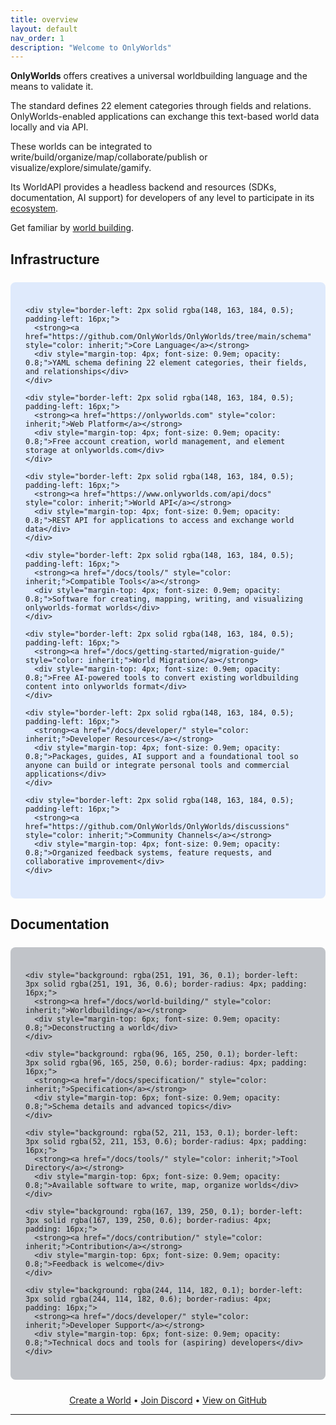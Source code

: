 ```yaml
---
title: overview
layout: default
nav_order: 1
description: "Welcome to OnlyWorlds"
---
```


**OnlyWorlds** offers creatives a universal worldbuilding language and the means to validate it.

The standard defines 22 element categories through fields and relations. OnlyWorlds-enabled applications can exchange this text-based world data locally and via API. 

These worlds can be integrated to write/build/organize/map/collaborate/publish or visualize/explore/simulate/gamify. 

Its WorldAPI provides a headless backend and resources (SDKs, documentation, AI support) for developers of any level to participate in its [ecosystem](link).

Get familiar by [world building](/docs/world-building/).

    

## Infrastructure

<div style="background: rgba(59, 130, 246, 0.15); border-radius: 8px; padding: 24px; margin: 24px 0;">
  <div style="display: grid; gap: 16px;">

    <div style="border-left: 2px solid rgba(148, 163, 184, 0.5); padding-left: 16px;">
      <strong><a href="https://github.com/OnlyWorlds/OnlyWorlds/tree/main/schema" style="color: inherit;">Core Language</a></strong>
      <div style="margin-top: 4px; font-size: 0.9em; opacity: 0.8;">YAML schema defining 22 element categories, their fields, and relationships</div>
    </div>

    <div style="border-left: 2px solid rgba(148, 163, 184, 0.5); padding-left: 16px;">
      <strong><a href="https://onlyworlds.com" style="color: inherit;">Web Platform</a></strong>
      <div style="margin-top: 4px; font-size: 0.9em; opacity: 0.8;">Free account creation, world management, and element storage at onlyworlds.com</div>
    </div>

    <div style="border-left: 2px solid rgba(148, 163, 184, 0.5); padding-left: 16px;">
      <strong><a href="https://www.onlyworlds.com/api/docs" style="color: inherit;">World API</a></strong>
      <div style="margin-top: 4px; font-size: 0.9em; opacity: 0.8;">REST API for applications to access and exchange world data</div>
    </div>

    <div style="border-left: 2px solid rgba(148, 163, 184, 0.5); padding-left: 16px;">
      <strong><a href="/docs/tools/" style="color: inherit;">Compatible Tools</a></strong>
      <div style="margin-top: 4px; font-size: 0.9em; opacity: 0.8;">Software for creating, mapping, writing, and visualizing onlyworlds-format worlds</div>
    </div>

    <div style="border-left: 2px solid rgba(148, 163, 184, 0.5); padding-left: 16px;">
      <strong><a href="/docs/getting-started/migration-guide/" style="color: inherit;">World Migration</a></strong>
      <div style="margin-top: 4px; font-size: 0.9em; opacity: 0.8;">Free AI-powered tools to convert existing worldbuilding content into onlyworlds format</div>
    </div>

    <div style="border-left: 2px solid rgba(148, 163, 184, 0.5); padding-left: 16px;">
      <strong><a href="/docs/developer/" style="color: inherit;">Developer Resources</a></strong>
      <div style="margin-top: 4px; font-size: 0.9em; opacity: 0.8;">Packages, guides, AI support and a foundational tool so anyone can build or integrate personal tools and commercial applications</div>
    </div>

    <div style="border-left: 2px solid rgba(148, 163, 184, 0.5); padding-left: 16px;">
      <strong><a href="https://github.com/OnlyWorlds/OnlyWorlds/discussions" style="color: inherit;">Community Channels</a></strong>
      <div style="margin-top: 4px; font-size: 0.9em; opacity: 0.8;">Organized feedback systems, feature requests, and collaborative improvement</div>
    </div>

  </div>
</div>


## Documentation

<div style="background: rgba(55, 65, 81, 0.3); border-radius: 8px; padding: 24px; margin: 24px 0;">
  <div style="display: grid; gap: 16px;">

    <div style="background: rgba(251, 191, 36, 0.1); border-left: 3px solid rgba(251, 191, 36, 0.6); border-radius: 4px; padding: 16px;">
      <strong><a href="/docs/world-building/" style="color: inherit;">Worldbuilding</a></strong>
      <div style="margin-top: 6px; font-size: 0.9em; opacity: 0.8;">Deconstructing a world</div>
    </div>

    <div style="background: rgba(96, 165, 250, 0.1); border-left: 3px solid rgba(96, 165, 250, 0.6); border-radius: 4px; padding: 16px;">
      <strong><a href="/docs/specification/" style="color: inherit;">Specification</a></strong>
      <div style="margin-top: 6px; font-size: 0.9em; opacity: 0.8;">Schema details and advanced topics</div>
    </div>

    <div style="background: rgba(52, 211, 153, 0.1); border-left: 3px solid rgba(52, 211, 153, 0.6); border-radius: 4px; padding: 16px;">
      <strong><a href="/docs/tools/" style="color: inherit;">Tool Directory</a></strong>
      <div style="margin-top: 6px; font-size: 0.9em; opacity: 0.8;">Available software to write, map, organize worlds</div>
    </div>

    <div style="background: rgba(167, 139, 250, 0.1); border-left: 3px solid rgba(167, 139, 250, 0.6); border-radius: 4px; padding: 16px;">
      <strong><a href="/docs/contribution/" style="color: inherit;">Contribution</a></strong>
      <div style="margin-top: 6px; font-size: 0.9em; opacity: 0.8;">Feedback is welcome</div>
    </div>

    <div style="background: rgba(244, 114, 182, 0.1); border-left: 3px solid rgba(244, 114, 182, 0.6); border-radius: 4px; padding: 16px;">
      <strong><a href="/docs/developer/" style="color: inherit;">Developer Support</a></strong>
      <div style="margin-top: 6px; font-size: 0.9em; opacity: 0.8;">Technical docs and tools for (aspiring) developers</div>
    </div>

  </div>
</div>


<div style="text-align: center;">
<a href="https://www.onlyworlds.com/accounts/login/">Create a World</a> • <a href="https://discord.gg/twCjqvVBwb">Join Discord</a> • <a href="https://github.com/OnlyWorlds/OnlyWorlds">View on GitHub</a>
</div>


---

